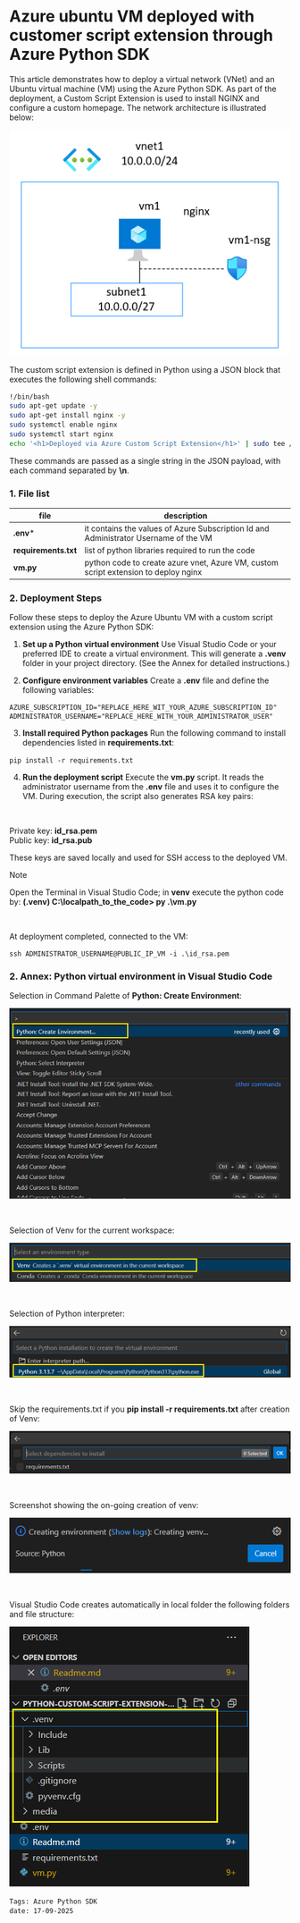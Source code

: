<properties
pageTitle= 'Azure ubuntu VM deployed with customer script extension through Azure Python SDK'
description= "Azure ubuntu VM deployed with customer script extension through Azure Python SDK"
services="Python Azure SDK"
documentationCenter="https://github.com/fabferri"
authors="fabferri"
editor="fabferri"/>

<tags
   ms.service="howto-Azure-examples"
   ms.devlang="na"
   ms.topic="article"
   ms.tgt_pltfrm="Azure"
   ms.workload="Azure Python SDK"
   ms.date="17/09/2025"
   ms.review=""
   ms.author="fabferri" />

# Azure ubuntu VM deployed with customer script extension through Azure Python SDK

This article demonstrates how to deploy a virtual network (VNet) and an Ubuntu virtual machine (VM) using the Azure Python SDK. As part of the deployment, a Custom Script Extension is used to install NGINX and configure a custom homepage.
The network architecture is illustrated below:

[![1]][1]

The custom script extension is defined in Python using a JSON block that executes the following shell commands:

```bash
!/bin/bash
sudo apt-get update -y
sudo apt-get install nginx -y
sudo systemctl enable nginx
sudo systemctl start nginx
echo '<h1>Deployed via Azure Custom Script Extension</h1>' | sudo tee /var/www/html/index.nginx-debian.html
```

These commands are passed as a single string in the JSON payload, with each command separated by **\n**.


### <a name="file list"></a>1. File list

| file                   | description                                               |
| ---------------------- | --------------------------------------------------------- |
| **.env***              | it contains the values of Azure Subscription Id and Administrator Username of the VM  |
| **requirements.txt**   | list of python libraries required to run the code |
| **vm.py**              | python code to create azure vnet, Azure VM, custom script extension to deploy nginx    |

### <a name="file list"></a>2. Deployment Steps

Follow these steps to deploy the Azure Ubuntu VM with a custom script extension using the Azure Python SDK:

1. **Set up a Python virtual environment**
Use Visual Studio Code or your preferred IDE to create a virtual environment. This will generate a **.venv** folder in your project directory. (See the Annex for detailed instructions.)

2. **Configure environment variables**
Create a **.env** file and define the following variables:

```console
AZURE_SUBSCRIPTION_ID="REPLACE_HERE_WIT_YOUR_AZURE_SUBSCRIPTION_ID"
ADMINISTRATOR_USERNAME="REPLACE_HERE_WITH_YOUR_ADMINISTRATOR_USER"
```

3. **Install required Python packages**
Run the following command to install dependencies listed in **requirements.txt**:

`pip install -r requirements.txt`

4. **Run the deployment script**
Execute the **vm.py** script. It reads the administrator username from the **.env** file and uses it to configure the VM. During execution, the script also generates RSA key pairs:

<br>

Private key: **id_rsa.pem** <br>
Public key: **id_rsa.pub** <br>

These keys are saved locally and used for SSH access to the deployed VM.

> [!NOTE]
>
> Open the Terminal in Visual Studio Code; in **venv** execute the python code by: **(.venv) C:\localpath_to_the_code> py .\vm.py**
>

<br>

At deployment completed, connected to the VM:

```
ssh ADMINISTRATOR_USERNAME@PUBLIC_IP_VM -i .\id_rsa.pem
```


### <a name="python .vnenv"></a>2. Annex: Python virtual environment in Visual Studio Code

Selection in Command Palette of **Python: Create Environment**:

[![2]][2]

<br>

Selection of Venv for the current workspace:

[![3]][3]

<br>

Selection of Python interpreter:

[![4]][4]

<br>

Skip the requirements.txt if you **pip install -r requirements.txt** after creation of Venv:

[![5]][5]

<br>

Screenshot showing the on-going creation of venv:

[![6]][6]

<br>

Visual Studio Code creates automatically in local folder the following folders and file structure:

[![7]][7]

`Tags: Azure Python SDK` <br>
`date: 17-09-2025` <br>

<!--Image References-->

[1]: ./media/network-diagram.png "network diagram"
[2]: ./media/venv01.png "virtual environment in Visual Studio Code"
[3]: ./media/venv02.png "virtual environment in Visual Studio Code"
[4]: ./media/venv03.png "virtual environment in Visual Studio Code"
[5]: ./media/venv04.png "virtual environment in Visual Studio Code"
[6]: ./media/venv05.png "virtual environment in Visual Studio Code"
[7]: ./media/venv06.png "virtual environment in Visual Studio Code"

<!--Link References-->
